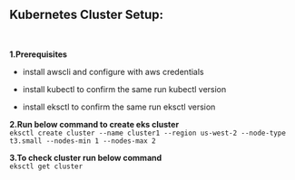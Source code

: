 ## Kubernetes Cluster Setup:

<br>

**1.Prerequisites**

- install awscli
and configure with aws credentials

- install kubectl 
to confirm the same run kubectl version

- install eksctl 
to confirm the same run eksctl version


**2.Run below command to create eks cluster**
<br>
`eksctl create cluster --name cluster1 --region us-west-2 --node-type t3.small --nodes-min 1 --nodes-max 2`


**3.To check cluster run below command**
<br>
`eksctl get cluster`

